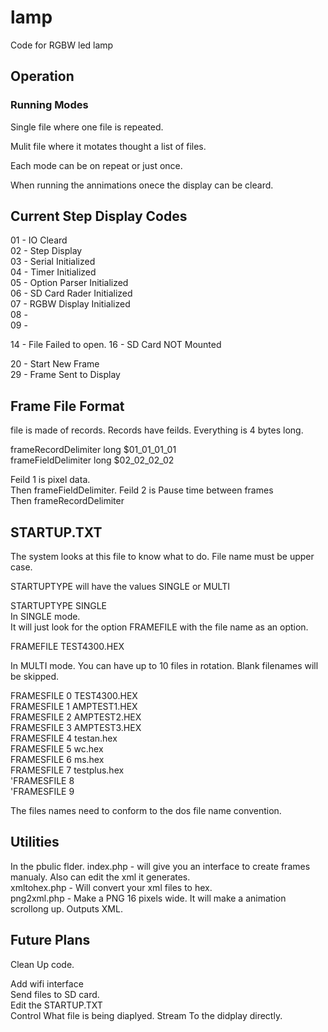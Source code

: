 # lamp
Code for RGBW led lamp 

## Operation

### Running Modes

Single file where one file is repeated.

Mulit file where it motates thought a list of files.

Each mode can be on repeat or just once.

When running the annimations onece the display can be cleard.

## Current Step Display Codes

01	-	IO Cleard  
02	-	Step Display  
03	-	Serial Initialized  
04	-	Timer Initialized  
05	-	Option Parser Initialized  
06	-	SD Card Rader Initialized  
07	-	RGBW Display Initialized  
08	-	  
09	-	  

14	-	File Failed to open. 
16	-	SD Card NOT Mounted  

20	-	Start New Frame  
29	-	Frame Sent to Display  

## Frame File Format

file is made of records. Records have feilds. Everything is 4 bytes long.

frameRecordDelimiter long  $01_01_01_01  
frameFieldDelimiter  long  $02_02_02_02

Feild 1 is pixel data.  
Then  frameFieldDelimiter. 
Feild 2 is Pause time between frames  
Then frameRecordDelimiter  


## STARTUP.TXT

The system looks at this file to know what to do. File name must be upper case.

STARTUPTYPE will have the values SINGLE or MULTI

STARTUPTYPE SINGLE  
In SINGLE mode.  
It will just look for the option FRAMEFILE with the file name as an option.

FRAMEFILE TEST4300.HEX

In MULTI mode. 
You can have up to 10 files in rotation. Blank filenames will be skipped.


FRAMESFILE 0 TEST4300.HEX  
FRAMESFILE 1 AMPTEST1.HEX  
FRAMESFILE 2 AMPTEST2.HEX  
FRAMESFILE 3 AMPTEST3.HEX  
FRAMESFILE 4 testan.hex  
FRAMESFILE 5 wc.hex  
FRAMESFILE 6 ms.hex  
FRAMESFILE 7 testplus.hex  
'FRAMESFILE 8   
'FRAMESFILE 9   

The files names need to conform to the dos file name convention.

## Utilities

In the pbulic flder.
	index.php	-	will give you an interface to create frames manualy. Also can edit the xml it generates.  
	xmltohex.php	-	Will convert your xml files to hex.  
	png2xml.php	-	Make a PNG 16 pixels wide. It will make a animation scrollong up. Outputs XML.  

## Future Plans

Clean Up code.

Add wifi interface  
	Send files to SD card.  
	Edit the STARTUP.TXT  
	Control What file is being diaplyed. 
	Stream To the didplay directly. 
	
	
	
	
	
	
	